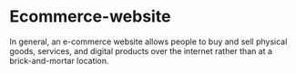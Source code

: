 # Ecommerce-website
In general, an e-commerce website allows people to buy and sell physical goods, services, and digital products over the internet rather than at a brick-and-mortar location.